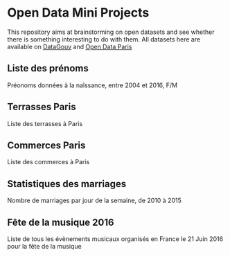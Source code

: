 # Open Data Mini Projects
This repository aims at brainstorming on open datasets and see whether there is something interesting to do with them. All datasets here are available on [DataGouv](data.gouv.fr) and [Open Data Paris](https://opendata.paris.fr/page/home/)

## Liste des prénoms
Préonoms données à la naîssance, entre 2004 et 2016, F/M

## Terrasses Paris
Liste des terrasses à Paris

## Commerces Paris
Liste des commerces à Paris

## Statistiques des marriages
Nombre de marriages par jour de la semaine, de 2010 à 2015

## Fête de la musique 2016
Liste de tous les évènements musicaux organisés en France le 21 Juin 2016 pour la fête de la musique
